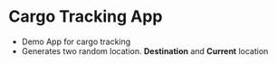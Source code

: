 # Cargo Tracking App

- Demo App for cargo tracking
- Generates two random location. **Destination** and **Current** location
